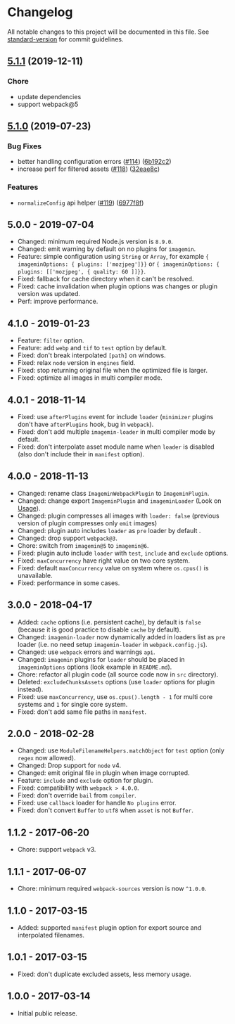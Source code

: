 # Changelog

All notable changes to this project will be documented in this file. See [standard-version](https://github.com/conventional-changelog/standard-version) for commit guidelines.

## [5.1.1](https://github.com/itgalaxy/imagemin-webpack/compare/v5.1.0...v5.1.1) (2019-12-11)

### Chore

- update dependencies
- support webpack@5

## [5.1.0](https://github.com/itgalaxy/imagemin-webpack/compare/v5.0.0...v5.1.0) (2019-07-23)

### Bug Fixes

- better handling configuration errors ([#114](https://github.com/itgalaxy/imagemin-webpack/issues/114)) ([6b192c2](https://github.com/itgalaxy/imagemin-webpack/commit/6b192c2))
- increase perf for filtered assets ([#118](https://github.com/itgalaxy/imagemin-webpack/issues/118)) ([32eae8c](https://github.com/itgalaxy/imagemin-webpack/commit/32eae8c))

### Features

- `normalizeConfig` api helper ([#119](https://github.com/itgalaxy/imagemin-webpack/issues/119)) ([6977f8f](https://github.com/itgalaxy/imagemin-webpack/commit/6977f8f))

## 5.0.0 - 2019-07-04

- Changed: minimum required Node.js version is `8.9.0`.
- Changed: emit warning by default on no plugins for `imagemin`.
- Feature: simple configuration using `String` or `Array`, for example `{ imageminOptions: { plugins: ['mozjpeg']}}` or `{ imageminOptions: { plugins: [['mozjpeg', { quality: 60 ]]}}`.
- Fixed: fallback for cache directory when it can't be resolved.
- Fixed: cache invalidation when plugin options was changes or plugin version was updated.
- Perf: improve performance.

## 4.1.0 - 2019-01-23

- Feature: `filter` option.
- Feature: add `webp` and `tif` to `test` option by default.
- Fixed: don't break interpolated `[path]` on windows.
- Fixed: relax `node` version in `engines` field.
- Fixed: stop returning original file when the optimized file is larger.
- Fixed: optimize all images in multi compiler mode.

## 4.0.1 - 2018-11-14

- Fixed: use `afterPlugins` event for include `loader` (`minimizer` plugins don't have `afterPlugins` hook, bug in `webpack`).
- Fixed: don't add multiple `imagemin-loader` in multi compiler mode by default.
- Fixed: don't interpolate asset module name when `loader` is disabled (also don't include their in `manifest` option).

## 4.0.0 - 2018-11-13

- Changed: rename class `ImageminWebpackPlugin` to `ImageminPlugin`.
- Changed: change export `ImageminPlugin` and `imageminLoader` (Look on [Usage](https://github.com/itgalaxy/imagemin-webpack#usage)).
- Changed: plugin compresses all images with `loader: false` (previous version of plugin compresses only `emit` images)
- Changed: plugin auto includes `loader` as `pre` loader by default .
- Changed: drop support `webpack@3`.
- Chore: switch from `imagemin@5` to `imagemin@6`.
- Fixed: plugin auto include `loader` with `test`, `include` and `exclude` options.
- Fixed: `maxConcurrency` have right value on two core system.
- Fixed: default `maxConcurrency` value on system where `os.cpus()` is unavailable.
- Fixed: performance in some cases.

## 3.0.0 - 2018-04-17

- Added: `cache` options (i.e. persistent cache), by default is `false` (because it is good practice to disable `cache` by default).
- Changed: `imagemin-loader` now dynamically added in loaders list as `pre` loader (i.e. no need setup `imagemin-loader` in `webpack.config.js`).
- Changed: use `webpack` errors and warnings `api`.
- Changed: `imagemin` plugins for `loader` should be placed in `imageminOptions` options (look example in `README.md`).
- Chore: refactor all plugin code (all source code now in `src` directory).
- Deleted: `excludeChunksAssets` options (use `loader` options for plugin instead).
- Fixed: use `maxConcurrency`, use `os.cpus().length - 1` for multi core systems and `1` for single core system.
- Fixed: don't add same file paths in `manifest`.

## 2.0.0 - 2018-02-28

- Changed: use `ModuleFilenameHelpers.matchObject` for `test` option (only `regex` now allowed).
- Changed: Drop support for `node` v4.
- Changed: emit original file in plugin when image corrupted.
- Feature: `include` and `exclude` option for plugin.
- Fixed: compatibility with `webpack > 4.0.0`.
- Fixed: don't override `bail` from `compiler`.
- Fixed: use `callback` loader for handle `No plugins` error.
- Fixed: don't convert `Buffer` to `utf8` when `asset` is not `Buffer`.

## 1.1.2 - 2017-06-20

- Chore: support `webpack` v3.

## 1.1.1 - 2017-06-07

- Chore: minimum required `webpack-sources` version is now `^1.0.0`.

## 1.1.0 - 2017-03-15

- Added: supported `manifest` plugin option for export source and interpolated filenames.

## 1.0.1 - 2017-03-15

- Fixed: don't duplicate excluded assets, less memory usage.

## 1.0.0 - 2017-03-14

- Initial public release.
